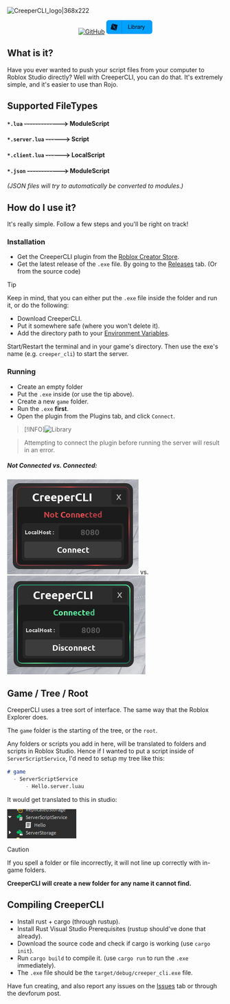 ![CreeperCLI_logo|368x222](https://devforum-uploads.s3.dualstack.us-east-2.amazonaws.com/uploads/original/5X/5/e/0/7/5e07696f33d64fde05514675fc4b1e076038dfa0.png)

<div align="center">

[![GitHub](https://devforum-uploads.s3.dualstack.us-east-2.amazonaws.com/uploads/original/5X/5/9/b/4/59b460d81575f3e5e7cfa409ee04c8975d25bc47.svg)](https://github.com/creepersaur/CreeperCLI-2/tree/master) [![Creator Store](images/Library.png)](https://create.roblox.com/store/asset/18662197402/CreeperCLI-2)

</div>

## What is it?
Have you ever wanted to push your script files from your computer to Roblox Studio directly?
Well with CreeperCLI, you can do that. It's extremely simple, and it's easier to use than Rojo.

## Supported FileTypes
#### `*.lua` ~~------------->~~ ModuleScript
#### `*.server.lua` ~~------>~~ Script
#### `*.client.lua` ~~------>~~ LocalScript
#### `*.json` ~~------------>~~ ModuleScript
*(JSON files will try to automatically be converted to modules.)*

## How do I use it?
It's really simple. Follow a few steps and you'll be right on track!
### Installation
- Get the CreeperCLI plugin from the [Roblox Creator Store](https://create.roblox.com/store/asset/18662197402/CreeperCLI-2).
- Get the latest release of the `.exe` file. By going to the [Releases](https://github.com/creepersaur/CreeperCLI-2/releases) tab. (Or from the source code)

> [!TIP]
> Keep in mind, that you can either put the `.exe` file inside the folder and run it, or do the following:
> - Download CreeperCLI.
> - Put it somewhere safe (where you won't delete it).
> - Add the directory path to your [Environment Variables](https://www.computerhope.com/issues/ch000549.htm).
> 
> Start/Restart the terminal and in your game's directory.
> Then use the exe's name (e.g. `creeper_cli`) to start the server.

### Running
- Create an empty folder
- Put the `.exe` inside (or use the tip above).
- Create a new `game` folder.
- Run the `.exe` **first**.
- Open the plugin from the Plugins tab, and click `Connect`.

> [!INFO]![Library](https://github.com/user-attachments/assets/f11e1a62-fcd8-4fa4-8b98-88d7986d2e98)

> Attempting to connect the plugin before running the server will result in an error.

##### Not Connected vs. Connected:

![alt text](images/RobloxStudioBeta_4cA8vUwEeT.png) vs. ![alt text](images/RobloxStudioBeta_v9dS4JnNBx.png)

## Game / Tree / Root
CreeperCLI uses a tree sort of interface. The same way that the Roblox Explorer does.

The `game` folder is the starting of the tree, or the `root`.

Any folders or scripts you add in here, will be translated to folders and scripts in Roblox Studio.
Hence if I wanted to put a script inside of `ServerScriptService`, I'd need to setup my tree like this:
```md
# game
  - ServerScriptService
      - Hello.server.luau
```
It would get translated to this in studio:

![alt text](images/RobloxStudioBeta_OPlLVnfi0A.png)

> [!CAUTION]
> If you spell a folder or file incorrectly, it will not line up correctly with in-game folders.
> 
> **CreeperCLI will create a new folder for any name it cannot find.**

## Compiling CreeperCLI
- Install rust + cargo (through rustup).
- Install Rust Visual Studio Prerequisites (rustup should've done that already).
- Download the source code and check if cargo is working (use `cargo init`).
- Run `cargo build` to compile it. (use `cargo run` to run the `.exe` immediately).
- The `.exe` file should be the `target/debug/creeper_cli.exe` file.

Have fun creating, and also report any issues on the [Issues](https://github.com/creepersaur/CreeperCLI-2/issues) tab or through the devforum post.
